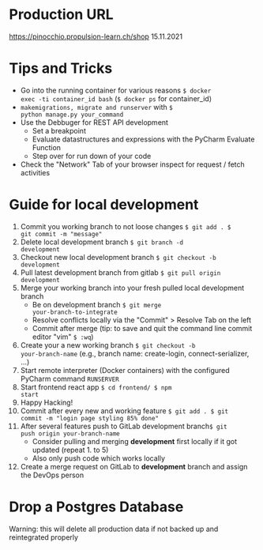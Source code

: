  # Production URL
https://pinocchio.propulsion-learn.ch/shop 15.11.2021

# Tips and Tricks
* Go into the running container for various reasons <code>$ docker exec -ti container_id bash</code> (<code>$ docker ps</code> for container_id)
* <code>makemigrations, migrate and runserver</code> with <code>$ python manage.py your_command</code>
* Use the Debbuger for REST API development
    * Set a breakpoint
    * Evaluate datastructures and expressions with the PyCharm Evaluate Function
    * Step over for run down of your code
* Check the "Network" Tab of your browser inspect for request / fetch activities

# Guide for local development
1. Commit you working branch to not loose changes <code>$ git add . $ git commit -m "message"</code>
2. Delete local development branch <code>$ git branch -d development</code>
3. Checkout new local development branch <code>$ git checkout -b development</code>
4. Pull latest development branch from gitlab <code>$ git pull origin development</code>
5. Merge your working branch into your fresh pulled local development branch 
    * Be on development branch <code>$ git merge your-branch-to-integrate</code>
    * Resolve conflicts locally via the "Commit" > Resolve Tab on the left
    * Commit after merge (tip: to save and quit the command line commit editor "vim" <code>$ :wq</code>)
6. Create your a new working branch <code>$ git checkout -b your-branch-name</code> (e.g., branch name: create-login, connect-serializer, ...)
7. Start remote interpreter (Docker containers) with the configured PyCharm command <code>RUNSERVER</code>
8. Start frontend react app <code>$ cd frontend/ $ npm start</code>
9. Happy Hacking!
10. Commit after every new and working feature <code>$ git add . $ git commit -m "login page styling 85% done"</code>
11. After several features push to GitLab development branch<code>$ git push origin your-branch-name</code>
    * Consider pulling and merging <strong>development</strong> first locally if it got updated (repeat 1. to 5) 
    * Also only push code which works locally    
12. Create a merge request on GitLab to <strong>development</strong> branch and assign the DevOps person 

# Drop a Postgres Database 
Warning: this will delete all production data if not backed up and reintegrated properly

